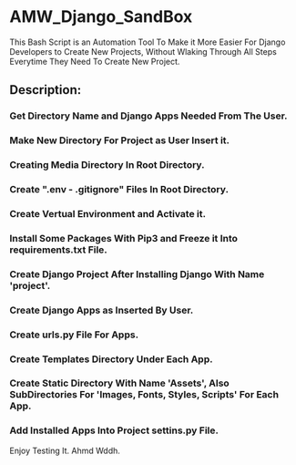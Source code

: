 # AMW_Django_SandBox
This Bash Script is an Automation Tool To Make it More Easier For Django Developers to Create New Projects, Without Wlaking Through All Steps Everytime They Need To Create New Project. 

## Description:
### Get Directory Name and Django Apps Needed From The User.
### Make New Directory For Project as User Insert it.
### Creating Media Directory In Root Directory.
### Create ".env - .gitignore" Files In Root Directory.
### Create Vertual Environment and Activate it.
### Install Some Packages With Pip3 and Freeze it Into requirements.txt File.
### Create Django Project After Installing Django With Name 'project'.
### Create Django Apps as Inserted By User.
### Create urls.py File For Apps.
### Create Templates Directory Under Each App.
### Create Static Directory With Name 'Assets', Also SubDirectories For 'Images, Fonts, Styles, Scripts' For Each App. 
### Add Installed Apps Into Project settins.py File.


Enjoy Testing It.
Ahmd Wddh.
